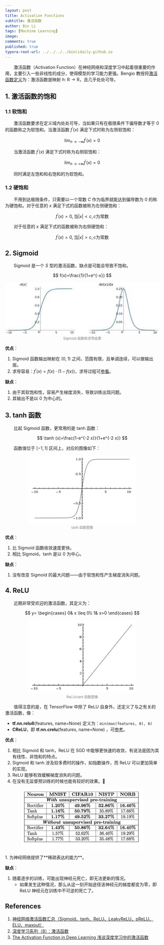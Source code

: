 ```yaml
---
layout: post
title: Activation Functions
subtitle: 激活函数
author: Bin Li
tags: [Machine Learning]
image: 
comments: true
published: true
typora-root-url: ../../../../binlidaily.github.io
---
```


　　激活函数（Activation Function）在神经网络和深度学习中起着很重要的作用，主要引入一些非线性的成分，使得模型的学习能力更强。Bengio 教授将[激活函数定义](https://arxiv.org/pdf/1603.00391v3.pdf)为：激活函数是映射 $h$: $\mathrm{R} \rightarrow \mathrm{R}$，且几乎处处可导。


## 1. 激活函数的饱和
### 1.1 软饱和
　　激活函数要求在定义域内处处可导，当如果只有在极限条件下偏导数才等于 $0$ 的函数称之为软饱和。当激活函数 $f^{\prime}(x)$ 满足下式时称为左侧软饱和：

$$
\lim _{n \rightarrow-\infty} f^{\prime}(x)=0
$$

　　当激活函数 $f^{\prime}(x)$ 满足下式时称为右侧软饱和：

$$
\lim _{n \rightarrow+\infty} f^{\prime}(x)=0
$$

　　同时满足左饱和和右饱和的为软饱和。

### 1.2 硬饱和
　　不用到达极限条件，只需要以一个常数 $C$ 作为临界就能达到偏导数为 $0$ 的称为硬饱和。对于任意的 $x$ 满足下式的函数被称为左侧硬饱和：

$$
f^{\prime}(x)=0, \text{当} |x|<c, c \text{为常数}
$$

　　对于任意的 $x$ 满足下式的函数被称为右侧硬饱和：

$$
f^{\prime}(x)=0, \text{当} |x|>c, c \text{为常数}
$$


## 2. Sigmoid
　　Sigmoid 是一个 $S$ 型的激活函数，缺点是可能会导致不饱和。

$$
f(x)=\frac{1}{1+e^{-x}}
$$

<p align="center">
<img src="/img/media/15560939318918.jpg" width="520">
</p>
<p style="margin-top:-2.5%" align="center">
<em style="color:#808080;font-style:normal;font-size:80%;">Sigmoid 函数和求导结果</em>
</p>

**优点**：
1. Sigmoid 函数输出映射在 $(0, 1)$ 之间，范围有限，且单调连续，可以做输出层。
2. 求导容易：$f^{\prime}(x)=f(x) \cdot(1-f(x))$，求导过程可[参看](https://www.jianshu.com/p/d4301dc529d9)。

**缺点**：
1. 由于其软饱和性，容易产生梯度消失，导致训练出现问题。
2. 其输出不是以 $0$ 为中心的。


## 3. tanh 函数
　　比起 Sigmoid 函数，更常用的是 tanh 函数：

$$
\tanh (x)=\frac{1-e^{-2 x}}{1+e^{-2 x}}
$$

　　函数值位于 $[-1, 1]$ 区间上，对应的图像如下：

<p align="center">
<img src="/img/media/15561072848754.jpg" width="350">
</p>
<p style="margin-top:-2.5%" align="center">
<em style="color:#808080;font-style:normal;font-size:80%;">tanh 函数图像</em>
</p>

**优点**：
1. 比 Sigmoid 函数收敛速度更快。
2. 相比 Sigmoid，tanh 是以 $0$ 为中心。

**缺点**：
1. 没有改变 Sigmoid 的最大问题——由于软饱和性产生梯度消失问题。

## 4. ReLU
　　近期非常受欢迎的激活函数，其定义为：

$$
y=
\begin{cases}
0& x \leq 0\\
1& x>0
\end{cases}
$$

<p align="center">
<img src="/img/media/15561079877580.jpg" width="350">
</p>
<p style="margin-top:-2.5%" align="center">
<em style="color:#808080;font-style:normal;font-size:80%;">ReLUctant 函数图像</em>
</p>

　　值得注意的是，在 TensorFlow 中除了 ReLU 自身外，还定义了与之有关的激活函数，像：
* **tf.nn.relu6**(features, name=None) 定义为：`min(max(features, 0), 6)`
* **CReLU**，即 **tf.nn.crelu**(features, name=None) ，可[参考](https://arxiv.org/pdf/1603.05201v2.pdf)。

**优点**：
1. 相比 Sigmoid 和 tanh，ReLU 在 SGD 中能够更快速的收敛，有说法是因为其有线性、非饱和的特点。
2. Sigmoid 和 tanh 涉及较多费时的操作，如指数操作，而 ReLU 可以更加简单的实现。
3. ReLU 能够有效缓解梯度消失的问题。
4. 在没有无监督预训练的时候也能有较好的效果。🤔
<p align="center">
<img src="/img/media/15561085558892.jpg" width="400">
</p>
1. 为神经网络提供了**稀疏表达的能力**。

**缺点**：
1. 随着逐步的训练，可能出现神经元死亡，即无法更新的情况。
    * 如果发生这种情况，那么从这一刻开始途径该神经元的梯度都变为零，即 ReLU 神经元在训练中不可逆的死亡了。

## References
1. [神经网络激活函数汇总（Sigmoid、tanh、ReLU、LeakyReLU、pReLU、ELU、maxout）](https://blog.csdn.net/edogawachia/article/details/80043673)
2. [深度学习系列（8）：激活函数](https://plushunter.github.io/2017/05/12/深度学习系列（8）：激活函数/)
3. [The Activation Function in Deep Learning 浅谈深度学习中的激活函数](https://www.cnblogs.com/rgvb178/p/6055213.html)